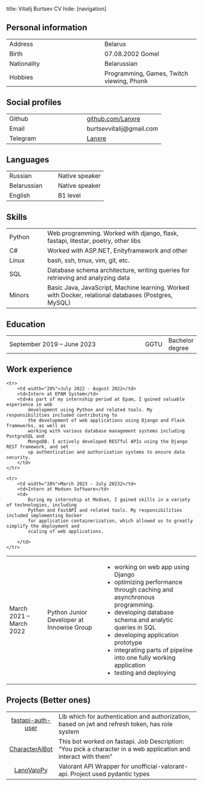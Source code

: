 title: Vitalij Burtsev CV
hide: [navigation]

## Personal information
<table>
    <tr><td width="50%">Address</td><td>Belarus</td></tr>
    <tr><td>Birth</td><td>07.08.2002 Gomel</td></tr>
    <tr><td>Nationality</td><td>Belarussian</td></tr>
    <tr><td>Hobbies</td><td>Programming, Games, Twitch viewing, Phonk</td></tr>
</table>

## Social profiles
<table>
    <tr><td width="50%">Github</td><td><a href="https://github.com/Lanxre">github.com/Lanxre</a></td></tr>
    <tr><td width="50%">Email</td><td>burtsevvitalij@gmail.com</td></tr>
    <tr><td width="50%">Telegram</td><td><a href="https://t.me/Lanxre">Lanxre</a></td></tr>
</table>

## Languages
<table>
    <tr><td width="50%">Russian</td><td>Native speaker</td></tr>
    <tr><td width="50%">Belarussian</td><td>Native speaker</td></tr>
    <tr><td>English</td><td>B1 level</td></tr>
</table>

## Skills
<table>
    <tr>
        <td>Python</td>
        <td>Web programming. Worked with django, flask, fastapi, litestar, poetry, other libs</td>
    </tr>
    <tr>
        <td>C#</td>
        <td>Worked with ASP.NET, Enityframework and other</td>
    </tr>
    <tr>
        <td width="20%">Linux</td>
        <td>bash, ssh, tmux, vim, git, etc.</td>
    </tr>
    <tr>
        <td>SQL</td>
        <td>Database schema architecture, writing queries for retrieving and analyzing data</td>
    </tr>
    <tr>
        <td>Minors</td>
        <td>Basic Java, JavaScript, Machine learning. Worked with Docker, relational databases (Postgres, MySQL)</td>
    </tr>
</table>

## Education
<table>
    <tr>
        <td width="100%">September 2019 – June 2023</td>
        <td>GGTU</td>
        <td>Bachelor degree</td>
    </tr>
</table>

## Work experience
<table>
    <tr>
        <td width="20%">March 2021 – March 2022</td>
        <td>Python Junior Developer at Innowise Group</td>
        <td><ul>
            <li>working on web app using Django</li>
            <li> optimizing performance through caching and asynchronous
            programming.</li>
            <li>developing database schema and analytic queries in SQL</li>
            <li>developing application prototype</li>
            <li>integrating parts of pipeline into one fully working application
            </li>
            <li>testing and deploying</li>
        </ul></td>
    </tr>

    <tr>
        <td width="20%">July 2022 - August 2022</td>
        <td>Intern at EPAM System</td>
        <td>As part of my internship period at Epam, I gained valuable experience in web
            development using Python and related tools. My responsibilities included contributing to
            the development of web applications using Django and Flask frameworks, as well as
            working with various database management systems including PostgreSQL and
            MongoDB. I actively developed RESTful APIs using the Django REST framework, and set
            up authentication and authorization systems to ensure data security.
        </td>
    </tr>

    <tr>
        <td width="20%">March 2023 - July 20232</td>
        <td>Intern at Modsen Software</td>
        <td>
            During my internship at Modsen, I gained skills in a variety of technologies, including
            Python and FastAPI and related tools. My responsibilities included implementing Docker
            for application containerization, which allowed us to greatly simplify the deployment and
            scaling of web applications.

        </td>
    </tr>


</table>

## Projects (Better ones)
<table>
    <tr>
        <td align='center' width="20%"><a href="https://github.com/Lanxre/fastapi-auth-user">fastapi-auth-user</a></td>
        <td>Lib which for authentication and authorization, based on jwt and refresh token, has role system</td>
    </tr>
    <tr>
        <td align='center' width="20%"><a href="https://github.com/Lanxre/Character_Ai_Bot">CharacterAiBot</a></td>
        <td>This bot worked on fastapi. Job Description: “You pick a character in a web application and interact with them”</td>
    </tr>
    <tr>
        <td align='center' width="20%"><a href="https://github.com/Lanxre/LanoValoPy">LanoValoPy</a></td>
        <td>Valorant API Wrapper for unofficial-valorant-api. Project used pydantic types</td>
    </tr>
</table>